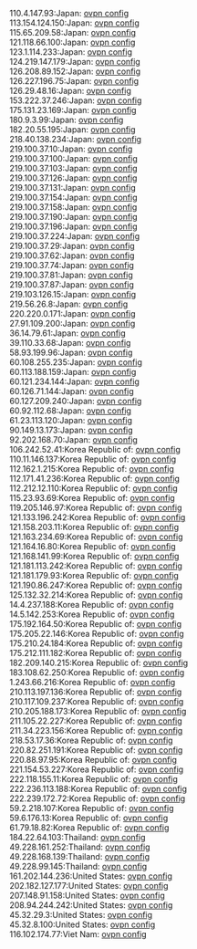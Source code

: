 110.4.147.93:Japan: [ovpn config](vpn/110_4_147_93.ovpn)  
113.154.124.150:Japan: [ovpn config](vpn/113_154_124_150.ovpn)  
115.65.209.58:Japan: [ovpn config](vpn/115_65_209_58.ovpn)  
121.118.66.100:Japan: [ovpn config](vpn/121_118_66_100.ovpn)  
123.1.114.233:Japan: [ovpn config](vpn/123_1_114_233.ovpn)  
124.219.147.179:Japan: [ovpn config](vpn/124_219_147_179.ovpn)  
126.208.89.152:Japan: [ovpn config](vpn/126_208_89_152.ovpn)  
126.227.196.75:Japan: [ovpn config](vpn/126_227_196_75.ovpn)  
126.29.48.16:Japan: [ovpn config](vpn/126_29_48_16.ovpn)  
153.222.37.246:Japan: [ovpn config](vpn/153_222_37_246.ovpn)  
175.131.23.169:Japan: [ovpn config](vpn/175_131_23_169.ovpn)  
180.9.3.99:Japan: [ovpn config](vpn/180_9_3_99.ovpn)  
182.20.55.195:Japan: [ovpn config](vpn/182_20_55_195.ovpn)  
218.40.138.234:Japan: [ovpn config](vpn/218_40_138_234.ovpn)  
219.100.37.10:Japan: [ovpn config](vpn/219_100_37_10.ovpn)  
219.100.37.100:Japan: [ovpn config](vpn/219_100_37_100.ovpn)  
219.100.37.103:Japan: [ovpn config](vpn/219_100_37_103.ovpn)  
219.100.37.126:Japan: [ovpn config](vpn/219_100_37_126.ovpn)  
219.100.37.131:Japan: [ovpn config](vpn/219_100_37_131.ovpn)  
219.100.37.154:Japan: [ovpn config](vpn/219_100_37_154.ovpn)  
219.100.37.158:Japan: [ovpn config](vpn/219_100_37_158.ovpn)  
219.100.37.190:Japan: [ovpn config](vpn/219_100_37_190.ovpn)  
219.100.37.196:Japan: [ovpn config](vpn/219_100_37_196.ovpn)  
219.100.37.224:Japan: [ovpn config](vpn/219_100_37_224.ovpn)  
219.100.37.29:Japan: [ovpn config](vpn/219_100_37_29.ovpn)  
219.100.37.62:Japan: [ovpn config](vpn/219_100_37_62.ovpn)  
219.100.37.74:Japan: [ovpn config](vpn/219_100_37_74.ovpn)  
219.100.37.81:Japan: [ovpn config](vpn/219_100_37_81.ovpn)  
219.100.37.87:Japan: [ovpn config](vpn/219_100_37_87.ovpn)  
219.103.126.15:Japan: [ovpn config](vpn/219_103_126_15.ovpn)  
219.56.26.8:Japan: [ovpn config](vpn/219_56_26_8.ovpn)  
220.220.0.171:Japan: [ovpn config](vpn/220_220_0_171.ovpn)  
27.91.109.200:Japan: [ovpn config](vpn/27_91_109_200.ovpn)  
36.14.79.61:Japan: [ovpn config](vpn/36_14_79_61.ovpn)  
39.110.33.68:Japan: [ovpn config](vpn/39_110_33_68.ovpn)  
58.93.199.96:Japan: [ovpn config](vpn/58_93_199_96.ovpn)  
60.108.255.235:Japan: [ovpn config](vpn/60_108_255_235.ovpn)  
60.113.188.159:Japan: [ovpn config](vpn/60_113_188_159.ovpn)  
60.121.234.144:Japan: [ovpn config](vpn/60_121_234_144.ovpn)  
60.126.71.144:Japan: [ovpn config](vpn/60_126_71_144.ovpn)  
60.127.209.240:Japan: [ovpn config](vpn/60_127_209_240.ovpn)  
60.92.112.68:Japan: [ovpn config](vpn/60_92_112_68.ovpn)  
61.23.113.120:Japan: [ovpn config](vpn/61_23_113_120.ovpn)  
90.149.13.173:Japan: [ovpn config](vpn/90_149_13_173.ovpn)  
92.202.168.70:Japan: [ovpn config](vpn/92_202_168_70.ovpn)  
106.242.52.41:Korea Republic of: [ovpn config](vpn/106_242_52_41.ovpn)  
110.11.146.137:Korea Republic of: [ovpn config](vpn/110_11_146_137.ovpn)  
112.162.1.215:Korea Republic of: [ovpn config](vpn/112_162_1_215.ovpn)  
112.171.41.236:Korea Republic of: [ovpn config](vpn/112_171_41_236.ovpn)  
112.212.12.110:Korea Republic of: [ovpn config](vpn/112_212_12_110.ovpn)  
115.23.93.69:Korea Republic of: [ovpn config](vpn/115_23_93_69.ovpn)  
119.205.146.97:Korea Republic of: [ovpn config](vpn/119_205_146_97.ovpn)  
121.133.196.242:Korea Republic of: [ovpn config](vpn/121_133_196_242.ovpn)  
121.158.203.11:Korea Republic of: [ovpn config](vpn/121_158_203_11.ovpn)  
121.163.234.69:Korea Republic of: [ovpn config](vpn/121_163_234_69.ovpn)  
121.164.16.80:Korea Republic of: [ovpn config](vpn/121_164_16_80.ovpn)  
121.168.141.99:Korea Republic of: [ovpn config](vpn/121_168_141_99.ovpn)  
121.181.113.242:Korea Republic of: [ovpn config](vpn/121_181_113_242.ovpn)  
121.181.179.93:Korea Republic of: [ovpn config](vpn/121_181_179_93.ovpn)  
121.190.86.247:Korea Republic of: [ovpn config](vpn/121_190_86_247.ovpn)  
125.132.32.214:Korea Republic of: [ovpn config](vpn/125_132_32_214.ovpn)  
14.4.237.188:Korea Republic of: [ovpn config](vpn/14_4_237_188.ovpn)  
14.5.142.253:Korea Republic of: [ovpn config](vpn/14_5_142_253.ovpn)  
175.192.164.50:Korea Republic of: [ovpn config](vpn/175_192_164_50.ovpn)  
175.205.22.146:Korea Republic of: [ovpn config](vpn/175_205_22_146.ovpn)  
175.210.24.184:Korea Republic of: [ovpn config](vpn/175_210_24_184.ovpn)  
175.212.111.182:Korea Republic of: [ovpn config](vpn/175_212_111_182.ovpn)  
182.209.140.215:Korea Republic of: [ovpn config](vpn/182_209_140_215.ovpn)  
183.108.62.250:Korea Republic of: [ovpn config](vpn/183_108_62_250.ovpn)  
1.243.66.216:Korea Republic of: [ovpn config](vpn/1_243_66_216.ovpn)  
210.113.197.136:Korea Republic of: [ovpn config](vpn/210_113_197_136.ovpn)  
210.117.109.237:Korea Republic of: [ovpn config](vpn/210_117_109_237.ovpn)  
210.205.188.173:Korea Republic of: [ovpn config](vpn/210_205_188_173.ovpn)  
211.105.22.227:Korea Republic of: [ovpn config](vpn/211_105_22_227.ovpn)  
211.34.223.156:Korea Republic of: [ovpn config](vpn/211_34_223_156.ovpn)  
218.53.17.36:Korea Republic of: [ovpn config](vpn/218_53_17_36.ovpn)  
220.82.251.191:Korea Republic of: [ovpn config](vpn/220_82_251_191.ovpn)  
220.88.97.95:Korea Republic of: [ovpn config](vpn/220_88_97_95.ovpn)  
221.154.53.227:Korea Republic of: [ovpn config](vpn/221_154_53_227.ovpn)  
222.118.155.11:Korea Republic of: [ovpn config](vpn/222_118_155_11.ovpn)  
222.236.113.188:Korea Republic of: [ovpn config](vpn/222_236_113_188.ovpn)  
222.239.172.72:Korea Republic of: [ovpn config](vpn/222_239_172_72.ovpn)  
59.2.218.107:Korea Republic of: [ovpn config](vpn/59_2_218_107.ovpn)  
59.6.176.13:Korea Republic of: [ovpn config](vpn/59_6_176_13.ovpn)  
61.79.18.82:Korea Republic of: [ovpn config](vpn/61_79_18_82.ovpn)  
184.22.64.103:Thailand: [ovpn config](vpn/184_22_64_103.ovpn)  
49.228.161.252:Thailand: [ovpn config](vpn/49_228_161_252.ovpn)  
49.228.168.139:Thailand: [ovpn config](vpn/49_228_168_139.ovpn)  
49.228.99.145:Thailand: [ovpn config](vpn/49_228_99_145.ovpn)  
161.202.144.236:United States: [ovpn config](vpn/161_202_144_236.ovpn)  
202.182.127.177:United States: [ovpn config](vpn/202_182_127_177.ovpn)  
207.148.91.158:United States: [ovpn config](vpn/207_148_91_158.ovpn)  
208.94.244.242:United States: [ovpn config](vpn/208_94_244_242.ovpn)  
45.32.29.3:United States: [ovpn config](vpn/45_32_29_3.ovpn)  
45.32.8.100:United States: [ovpn config](vpn/45_32_8_100.ovpn)  
116.102.174.77:Viet Nam: [ovpn config](vpn/116_102_174_77.ovpn)  
